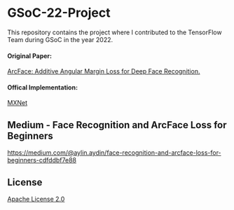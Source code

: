 # GSoC-22-Project
This repository contains the project where I contributed to the TensorFlow Team during GSoC in the year 2022.

#### Original Paper:
[ArcFace: Additive Angular Margin Loss for Deep Face Recognition.](https://arxiv.org/abs/1801.07698v3)

#### Offical Implementation: 
[MXNet](https://github.com/deepinsight/insightface)

## Medium - Face Recognition and ArcFace Loss for Beginners
https://medium.com/@aylin.aydin/face-recognition-and-arcface-loss-for-beginners-cdfddbf7e88

## License
[Apache License 2.0](https://www.apache.org/licenses/LICENSE-2.0)
